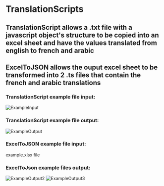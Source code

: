 # TranslationScripts
## TranslationScript allows a .txt file with a javascript object's structure to be copied into an excel sheet and have the values translated from english to french and arabic 
## ExcelToJSON allows the ouput excel sheet to be transformed into 2 .ts files that contain the french and arabic translations
### TranslationScript example file input: 
![ExampleInput](https://github.com/joebasset/TranslationScripts/assets/131170986/9d7babd8-d557-484f-99f6-6e78c5d5ae10)
### TranslationScript example file output:
![ExampleOutput](https://github.com/joebasset/TranslationScripts/assets/131170986/5ca13bb6-6c97-459b-beb3-7faa09374f5f)

### ExcelToJSON example file input:
example.xlsx file
### ExcelToJson example files output:
![ExampleOutput2](https://github.com/joebasset/TranslationScripts/assets/131170986/f17fc60a-6ff3-4cee-8250-c59fba5b8ee9)
![ExampleOutput3](https://github.com/joebasset/TranslationScripts/assets/131170986/8d32258a-a195-4c28-96cd-3862d4255908)
